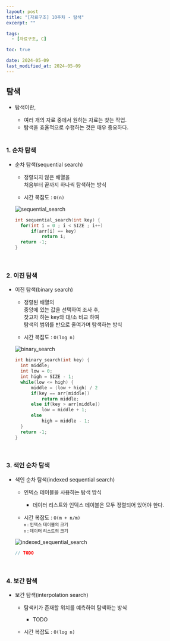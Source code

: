 ```yaml
---
layout: post
title: "[자료구조] 10주차 - 탐색"
excerpt: ""

tags:
  - [자료구조, C]

toc: true

date: 2024-05-09
last_modified_at: 2024-05-09
---
```

## 탐색
- 탐색이란,
  - 여러 개의 자료 중에서 원하는 자료는 찾는 작업.
  - 탐색을 효율적으로 수행하는 것은 매우 중요하다.  

  <br>

### 1. 순차 탐색
- 순차 탐색(sequential search)
  - 정렬되지 않은 배열을  
  처음부터 끝까지 하나씩 탐색하는 방식

  - 시간 복잡도 : `O(n)`  

  ![sequential_search][def]  

  ```c
  int sequential_search(int key) {
    for(int i = 0 ; i < SIZE ; i++)
        if(arr[i] == key)
            return i;
    return -1;
  }
  ```

  <br>

### 2. 이진 탐색
- 이진 탐색(binary search)
  - 정렬된 배열의  
  중앙에 있는 값을 선택하여 조사 후,  
  찾고자 하는 key와 대/소 비교 하여  
  탐색의 범위를 반으로 줄여가며 탐색하는 방식  

  - 시간 복잡도 : `O(log n)`

  ![binary_search][def2]

  ```c
  int binary_search(int key) {
    int middle;
    int low = 0;
    int high = SIZE - 1;
    while(low <= high) {
        middle = (low + high) / 2
        if(key == arr[middle])
            return middle;
        else if(key > arr[middle])
            low = middle + 1;
        else
            high = middle - 1;
    }
    return -1;
  }
  ```  

  <br>

### 3. 색인 순차 탐색
- 색인 순차 탐색(indexed sequential search)
  - 인덱스 테이블을 사용하는 탐색 방식  
    - 데이터 리스트와 인덱스 테이블은 모두 정렬되어 있어야 한다.  

  - 시간 복잡도 : `O(m + n/m)`  
  <sub>`m` : 인덱스 테이블의 크기</sub>  
  <sub>`n` : 데이터 리스트의 크기</sub>  

  ![indexed_sequential_search][def3]

  ```c
  // TODO
  ```

  <br>

### 4. 보간 탐색
- 보간 탐색(interpolation search)  
  - 탐색키가 존재할 위치를 예측하여 탐색하는 방식  

    - TODO

  - 시간 복잡도 : `O(log n)`


[def]: https://i.imgur.com/4srXIlb.png
[def2]: https://i.imgur.com/O8ORHPg.png
[def3]: https://i.imgur.com/aA6LCMf.png